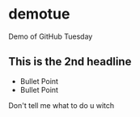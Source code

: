 # demotue
Demo of GitHub Tuesday

## This is the 2nd headline
- Bullet Point
- Bullet Point 

Don't tell me what to do u witch
